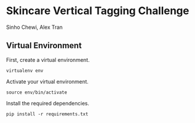 # Skincare Vertical Tagging Challenge

Sinho Chewi, Alex Tran

## Virtual Environment

First, create a virtual environment.

    virtualenv env

Activate your virtual environment.

    source env/bin/activate

Install the required dependencies.

    pip install -r requirements.txt
